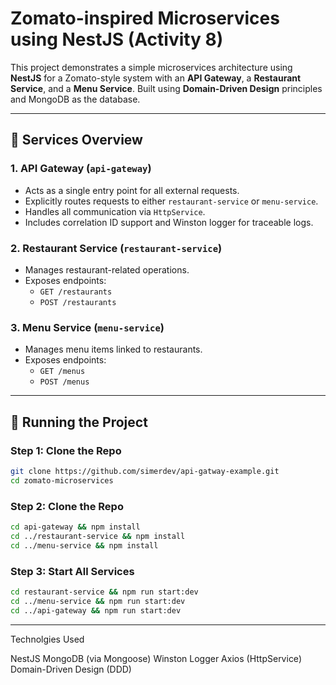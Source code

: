 # Zomato-inspired Microservices using NestJS (Activity 8)

This project demonstrates a simple microservices architecture using **NestJS** for a Zomato-style system with an **API Gateway**, a **Restaurant Service**, and a **Menu Service**. Built using **Domain-Driven Design** principles and MongoDB as the database.

---

## 🧱 Services Overview

### 1. API Gateway (`api-gateway`)
- Acts as a single entry point for all external requests.
- Explicitly routes requests to either `restaurant-service` or `menu-service`.
- Handles all communication via `HttpService`.
- Includes correlation ID support and Winston logger for traceable logs.

### 2. Restaurant Service (`restaurant-service`)
- Manages restaurant-related operations.
- Exposes endpoints:
  - `GET /restaurants`
  - `POST /restaurants`

### 3. Menu Service (`menu-service`)
- Manages menu items linked to restaurants.
- Exposes endpoints:
  - `GET /menus`
  - `POST /menus`

---

## 🚀 Running the Project

### Step 1: Clone the Repo

```bash
git clone https://github.com/simerdev/api-gatway-example.git
cd zomato-microservices
```

### Step 2: Clone the Repo

```bash
cd api-gateway && npm install
cd ../restaurant-service && npm install
cd ../menu-service && npm install
```

### Step 3: Start All Services

```bash
cd restaurant-service && npm run start:dev
cd ../menu-service && npm run start:dev
cd ../api-gateway && npm run start:dev
```

---

Technolgies Used

NestJS
MongoDB (via Mongoose)
Winston Logger
Axios (HttpService)
Domain-Driven Design (DDD)
